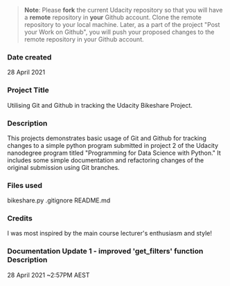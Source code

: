 >**Note**: Please **fork** the current Udacity repository so that you will have a **remote** repository in **your** Github account. Clone the remote repository to your local machine. Later, as a part of the project "Post your Work on Github", you will push your proposed changes to the remote repository in your Github account.

### Date created
28 April 2021

### Project Title
Utilising Git and Github in tracking the Udacity Bikeshare Project.

### Description
This projects demonstrates basic usage of Git and Github for tracking changes to
a simple python program submitted in project 2 of the Udacity nanodegree program
titled "Programming for Data Science with Python." It includes some simple
documentation and refactoring changes of the original submission using Git branches.

### Files used
bikeshare.py
.gitignore
README.md

### Credits
I was most inspired by the main course lecturer's enthusiasm and style!

### Documentation Update 1 - improved 'get_filters' function Description
28 April 2021 ~2:57PM AEST

